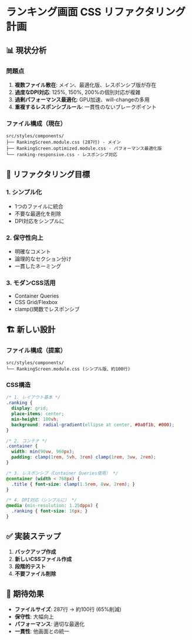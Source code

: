 # ランキング画面 CSS リファクタリング計画

## 📊 現状分析

### 問題点
1. **複数ファイル散在**: メイン、最適化版、レスポンシブ版が存在
2. **過度なDPI対応**: 125%, 150%, 200%の個別対応が複雑
3. **過剰パフォーマンス最適化**: GPU加速、will-changeの多用
4. **重複するレスポンシブルール**: 一貫性のないブレークポイント

### ファイル構成（現在）
```
src/styles/components/
├── RankingScreen.module.css (287行) - メイン
├── RankingScreen.optimized.module.css - パフォーマンス最適化版
└── ranking-responsive.css - レスポンシブ対応
```

## 🎯 リファクタリング目標

### 1. **シンプル化**
- 1つのファイルに統合
- 不要な最適化を削除
- DPI対応をシンプルに

### 2. **保守性向上**  
- 明確なコメント
- 論理的なセクション分け
- 一貫したネーミング

### 3. **モダンCSS活用**
- Container Queries
- CSS Grid/Flexbox
- clamp()関数でレスポンシブ

## 🏗️ 新しい設計

### ファイル構成（提案）
```
src/styles/components/
└── RankingScreen.module.css (シンプル版、約100行)
```

### CSS構造
```css
/* 1. レイアウト基本 */
.ranking {
  display: grid;
  place-items: center;
  min-height: 100vh;
  background: radial-gradient(ellipse at center, #0a0f1b, #000);
}

/* 2. コンテナ */
.container {
  width: min(90vw, 960px);
  padding: clamp(1rem, 5vh, 3rem) clamp(1rem, 3vw, 2rem);
}

/* 3. レスポンシブ（Container Queries使用） */
@container (width < 768px) {
  .title { font-size: clamp(1.5rem, 8vw, 2rem); }
}

/* 4. DPI対応（シンプルに） */
@media (min-resolution: 1.25dppx) {
  .ranking { font-size: 16px; }
}
```

## ✅ 実装ステップ

1. **バックアップ作成**
2. **新しいCSSファイル作成** 
3. **段階的テスト**
4. **不要ファイル削除**

## 📏 期待効果

- **ファイルサイズ**: 287行 → 約100行 (65%削減)
- **保守性**: 大幅向上
- **パフォーマンス**: 適切な最適化
- **一貫性**: 他画面との統一
